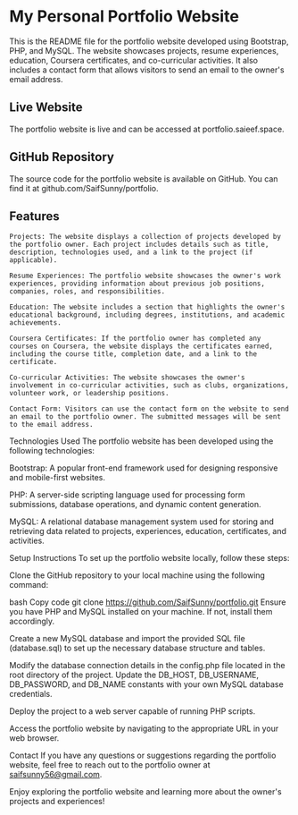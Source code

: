 # My Personal Portfolio Website

This is the README file for the portfolio website developed using Bootstrap, PHP, and MySQL. The website showcases projects, resume experiences, education, Coursera certificates, and co-curricular activities. It also includes a contact form that allows visitors to send an email to the owner's email address.

## Live Website
The portfolio website is live and can be accessed at portfolio.saieef.space.

## GitHub Repository
The source code for the portfolio website is available on GitHub. You can find it at github.com/SaifSunny/portfolio.

## Features
    Projects: The website displays a collection of projects developed by the portfolio owner. Each project includes details such as title, description, technologies used, and a link to the project (if applicable).
    
    Resume Experiences: The portfolio website showcases the owner's work experiences, providing information about previous job positions, companies, roles, and responsibilities.
    
    Education: The website includes a section that highlights the owner's educational background, including degrees, institutions, and academic achievements.
    
    Coursera Certificates: If the portfolio owner has completed any courses on Coursera, the website displays the certificates earned, including the course title, completion date, and a link to the certificate.
    
    Co-curricular Activities: The website showcases the owner's involvement in co-curricular activities, such as clubs, organizations, volunteer work, or leadership positions.
    
    Contact Form: Visitors can use the contact form on the website to send an email to the portfolio owner. The submitted messages will be sent to the email address.

Technologies Used
The portfolio website has been developed using the following technologies:

Bootstrap: A popular front-end framework used for designing responsive and mobile-first websites.

PHP: A server-side scripting language used for processing form submissions, database operations, and dynamic content generation.

MySQL: A relational database management system used for storing and retrieving data related to projects, experiences, education, certificates, and activities.

Setup Instructions
To set up the portfolio website locally, follow these steps:

Clone the GitHub repository to your local machine using the following command:

bash
Copy code
git clone https://github.com/SaifSunny/portfolio.git
Ensure you have PHP and MySQL installed on your machine. If not, install them accordingly.

Create a new MySQL database and import the provided SQL file (database.sql) to set up the necessary database structure and tables.

Modify the database connection details in the config.php file located in the root directory of the project. Update the DB_HOST, DB_USERNAME, DB_PASSWORD, and DB_NAME constants with your own MySQL database credentials.

Deploy the project to a web server capable of running PHP scripts.

Access the portfolio website by navigating to the appropriate URL in your web browser.

Contact
If you have any questions or suggestions regarding the portfolio website, feel free to reach out to the portfolio owner at saifsunny56@gmail.com.

Enjoy exploring the portfolio website and learning more about the owner's projects and experiences!
